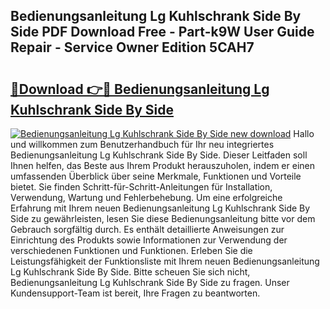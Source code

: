 ## Bedienungsanleitung Lg Kuhlschrank Side By Side PDF Download Free - Part-k9W User Guide Repair - Service Owner Edition 5CAH7

# <h2><a href="http://df3u0h.blite.top/?on=Bedienungsanleitung+Lg+Kuhlschrank+Side+By+Side">🔗Download 👉🔴 Bedienungsanleitung Lg Kuhlschrank Side By Side</a></h2>

[![Bedienungsanleitung Lg Kuhlschrank Side By Side new download](https://i.imgur.com/lujVjoI.png)](http://df3u0h.blite.top/?on=Bedienungsanleitung+Lg+Kuhlschrank+Side+By+Side)
Hallo und willkommen zum Benutzerhandbuch für Ihr neu integriertes Bedienungsanleitung Lg Kuhlschrank Side By Side. Dieser Leitfaden soll Ihnen helfen, das Beste aus Ihrem Produkt herauszuholen, indem er einen umfassenden Überblick über seine Merkmale, Funktionen und Vorteile bietet. Sie finden Schritt-für-Schritt-Anleitungen für Installation, Verwendung, Wartung und Fehlerbehebung. Um eine erfolgreiche Erfahrung mit Ihrem neuen Bedienungsanleitung Lg Kuhlschrank Side By Side zu gewährleisten, lesen Sie diese Bedienungsanleitung bitte vor dem Gebrauch sorgfältig durch. Es enthält detaillierte Anweisungen zur Einrichtung des Produkts sowie Informationen zur Verwendung der verschiedenen Funktionen und Funktionen. Erleben Sie die Leistungsfähigkeit der Funktionsliste mit Ihrem neuen Bedienungsanleitung Lg Kuhlschrank Side By Side. Bitte scheuen Sie sich nicht, Bedienungsanleitung Lg Kuhlschrank Side By Side zu fragen. Unser Kundensupport-Team ist bereit, Ihre Fragen zu beantworten.

